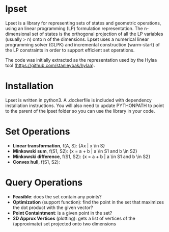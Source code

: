 # lpset
Lpset is a library for representing sets of states and geometric operations, using an linear programming (LP) formulation representation. The n-dimensional set of states is the orthogonal projection of all the LP variables (usually > n) onto n of the dimensions. Lpset uses a numerical linear programming solver (GLPK) and incremental construction (warm-start) of the LP constraints in order to support efficient set operations.

The code was initially extracted as the representation used by the Hylaa tool (https://github.com/stanleybak/hylaa).

# Installation
Lpset is written in python3. A .dockerfile is included with dependency installation instructions. You will also need to update PYTHONPATH to point to the parent of the lpset folder so you can use the library in your code.

# Set Operations
* __Linear transformation__, f(A, S): {Ax | x \in S}
* **Minkowski sum**, f(S1, S2): {x = a + b | a \in S1 and b \in S2}
* **Minkowski difference**, f(S1, S2): {x = a + b | a \in S1 and b \in S2}
* **Convex hull**, f(S1, S2):

# Query Operations
* **Feasible**: does the set contain any points?
* **Optimization** (support function): find the point in the set that maximizes the dot product with the given vector?
* **Point Containtment**: is a given point in the set?
* **2D Approx Vertices** (plotting): gets a list of vertices of the (approximate) set projected onto two dimensions
